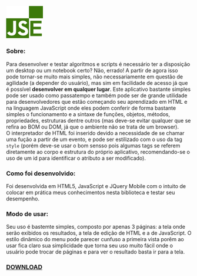 <img src="jquery-mobile/images/icon.png" width=" 100px;" />
<h3>Sobre:</h3>
<p>Para desenvolver e testar algoritmos e scripts é necessário ter a disposição um desktop ou um notebook certo? Não, errado! A partir de agora isso pode tornar-se muito mais simples, não necessariamente em questão de agilidade (a depender do usuário), mas sim em facilidade de acesso já que é possível <b>desenvolver em qualquer lugar</b>. Este aplicativo bastante simples pode ser usado como passatempo e também pode ser de grande utilidade para desenvolvedores que estão começando seu aprendizado em HTML e na linguagem JavaScript onde eles podem conferir de forma bastante simples o funcionamento e a sintaxe de funções, objetos, métodos, propriedades, estruturas dentre outros (mas deve-se evitar qualquer que se refira ao BOM ou DOM, já que o ambiente não se trata de um browser).<br />
O interpretador de HTML foi inserido devido a necessidade de se chamar uma fução a partir de um evento, e pode ser estilizado com o uso da tag <code>style</code> (porém deve-se usar o bom sensso pois algumas tags se referem diretamente ao corpo e estrutura do próprio aplicativo, recomendando-se o uso de um id para identificar o atributo a ser modificado).
</p>
<h3>Como foi desenvolvido:</h3>
<p>Foi desenvolvida em HTML5, JavaScript e JQuery Mobile com o intuito de colocar em prática meus conhecimentos nesta biblioteca e testar seu desempenho.</p>
<h3>Modo de usar:</h3>
<p>Seu uso é bastemte simples, composto por apenas 3 páginas: a tela onde serão exibidos os resultados, a tela de edição de HTML e a de JavaScript. O estilo dinâmico do menu pode parecer cunfuso a primeira vista porêm ao usar fica claro sua simplicidade que torna seu uso muito fácil onde o usuário pode trocar de páginas e para ver o resultado basta ir para a tela.</p>
<h3><a href="https://docs.google.com/file/d/0B0bM9YNF_RCEbnB4aHJna3BaN28/edit">DOWNLOAD</a></h3>
